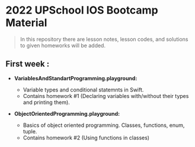 # 2022 UPSchool IOS Bootcamp Material

> In this repository there are lesson notes, lesson codes, and solutions to given homeworks will be added.



## First week :

- **VariablesAndStandartProgramming.playground:**    
  - Variable types and conditional statemnts in Swift.  
  - Contains homework #1 (Declaring variables with/without their types and printing them).  

- **ObjectOrientedProgramming.playground:**
  - Basics of object oriented programming. Classes, functions, enum, tuple.  
  - Contains homework #2 (Using functions in classes)
